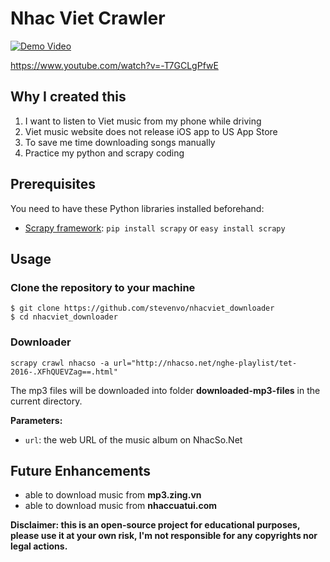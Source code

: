 # Nhac Viet Crawler

[![Demo Video](http://img.youtube.com/vi/T7GCLgPfwE/0.jpg)](https://www.youtube.com/watch?v=-T7GCLgPfwE)

https://www.youtube.com/watch?v=-T7GCLgPfwE

## Why I created this

1. I want to listen to Viet music from my phone while driving
1. Viet music website does not release iOS app to US App Store
1. To save me time downloading songs manually 
2. Practice my python and scrapy coding

## Prerequisites
You need to have these Python libraries installed beforehand:
* [Scrapy framework](http://scrapy.org/): `pip install scrapy` or `easy install scrapy`

## Usage

### Clone the repository to your machine
```
$ git clone https://github.com/stevenvo/nhacviet_downloader
$ cd nhacviet_downloader
```
### Downloader

```
scrapy crawl nhacso -a url="http://nhacso.net/nghe-playlist/tet-2016-.XFhQUEVZag==.html"
```

The mp3 files will be downloaded into folder **downloaded-mp3-files** in the current directory.

__Parameters:__
* `url`: the web URL of the music album on NhacSo.Net

## Future Enhancements

* able to download music from **mp3.zing.vn**
* able to download music from **nhaccuatui.com**

__Disclaimer: this is an open-source project for educational purposes, please use it at your own risk, I'm not responsible for any copyrights nor legal actions.__